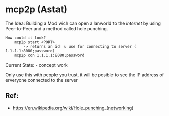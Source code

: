 # mcp2p (Astat) 

The Idea:
    Building a Mod wich can open a lanworld to the _internet_ by using Peer-to-Peer and a method called hole punching.
    
    How could it look?
        mcp2p start <PORT>
            -> returns an id  u use for connecting to server ( 1.1.1.1:8080;password)
        mcp2p con 1.1.1.1:8080;password

Current State:
    - concept work

Only use this with people you trust, it will be posible to see the IP address of erveryone connected to the server

## Ref:
 - https://en.wikipedia.org/wiki/Hole_punching_(networking)
